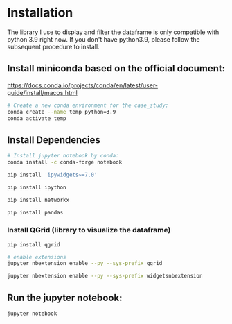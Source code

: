 # Installation

The library I use to display and filter the dataframe is only compatible with python 3.9 right now. If you don't have python3.9, please follow the subsequent procedure to install.

## Install miniconda based on the official document:
https://docs.conda.io/projects/conda/en/latest/user-guide/install/macos.html

```bash
# Create a new conda environment for the case_study:
conda create --name temp python=3.9
conda activate temp
```

## Install Dependencies
```bash 
# Install jupyter notebook by conda:
conda install -c conda-forge notebook
```

```bash
pip install 'ipywidgets~=7.0'

pip install ipython

pip install networkx

pip install pandas
```
### Install QGrid (library to visualize the dataframe)
```bash
pip install qgrid

# enable extensions
jupyter nbextension enable --py --sys-prefix qgrid

jupyter nbextension enable --py --sys-prefix widgetsnbextension
```


## Run the jupyter notebook:
```bash
jupyter notebook
```
